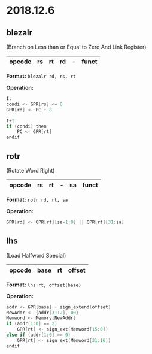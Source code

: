 # 2018.12.6

## blezalr
(Branch on Less than or Equal to Zero And Link Register)

| opcode | rs | rt | rd | - | funct | 
| :-: | :-: | :-: | :-: | :-: | :-: |

**Format:** `blezalr rd, rs, rt`

**Operation:**
```c
I:
condi <- GPR[rs] <= 0
GPR[rd] <- PC + 8

I+1:
if (condi) then
    PC <- GPR[rt]
endif
```

## rotr
(Rotate Word Right)

| opcode | rs | rt | - | sa | funct | 
| :-: | :-: | :-: | :-: | :-: | :-: |

**Format:** `rotr rd, rt, sa`

**Operation:**
```c
GPR[rd] <- GPR[rt][sa-1:0] || GPR[rt][31:sa]
```

## lhs
(Load Halfword Special)

| opcode | base | rt | offset | 
| :-: | :-: | :-: | :-: |

**Format:** `lhs rt, offset(base)`

**Operation:**
```c
addr <- GPR[base] + sign_extend(offset)
NewAddr <- {addr[31:2], 00}
Memword <- Memory[NewAddr]
if (addr[1:0] == 2)
    GPR[rt] <- sign_ext(Memword[15:0])
else if (addr[1:0] == 0)
    GPR[rt] <- sign_ext(Memword[31:16])
endif
```
